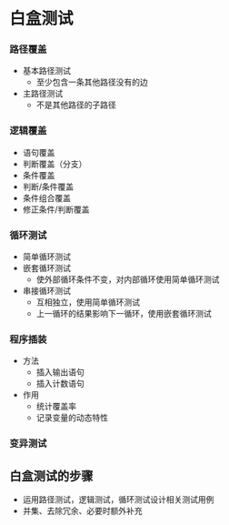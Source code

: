 # 白盒测试

### 路径覆盖
- 基本路径测试
	- 至少包含一条其他路径没有的边
- 主路径测试
	- 不是其他路径的子路径

### 逻辑覆盖
- 语句覆盖
- 判断覆盖（分支）
- 条件覆盖
- 判断/条件覆盖
- 条件组合覆盖
- 修正条件/判断覆盖

### 循环测试
- 简单循环测试
- 嵌套循环测试
	- 使外部循环条件不变，对内部循环使用简单循环测试
- 串接循环测试
	- 互相独立，使用简单循环测试
	- 上一循环的结果影响下一循环，使用嵌套循环测试

### 程序插装
- 方法
	- 插入输出语句
	- 插入计数语句
- 作用
	- 统计覆盖率
	- 记录变量的动态特性

### 变异测试


## 白盒测试的步骤
- 运用路径测试，逻辑测试，循环测试设计相关测试用例
- 并集、去除冗余、必要时额外补充
